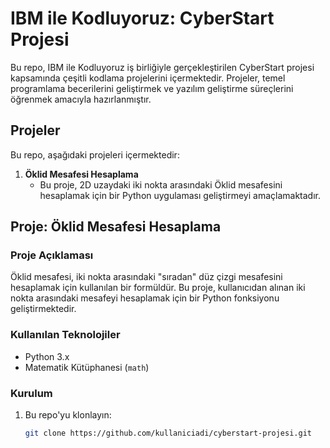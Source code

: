 # IBM ile Kodluyoruz: CyberStart Projesi

Bu repo, IBM ile Kodluyoruz iş birliğiyle gerçekleştirilen CyberStart projesi kapsamında çeşitli kodlama projelerini içermektedir. Projeler, temel programlama becerilerini geliştirmek ve yazılım geliştirme süreçlerini öğrenmek amacıyla hazırlanmıştır.

## Projeler

Bu repo, aşağıdaki projeleri içermektedir:

1. **Öklid Mesafesi Hesaplama**
   - Bu proje, 2D uzaydaki iki nokta arasındaki Öklid mesafesini hesaplamak için bir Python uygulaması geliştirmeyi amaçlamaktadır.

## Proje: Öklid Mesafesi Hesaplama

### Proje Açıklaması

Öklid mesafesi, iki nokta arasındaki "sıradan" düz çizgi mesafesini hesaplamak için kullanılan bir formüldür. Bu proje, kullanıcıdan alınan iki nokta arasındaki mesafeyi hesaplamak için bir Python fonksiyonu geliştirmektedir.

### Kullanılan Teknolojiler

- Python 3.x
- Matematik Kütüphanesi (`math`)

### Kurulum

1. Bu repo'yu klonlayın:
   ```bash
   git clone https://github.com/kullaniciadi/cyberstart-projesi.git
